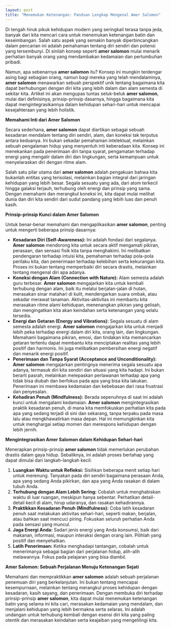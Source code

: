 ```yaml
---
layout: post
title: "Menemukan Ketenangan: Panduan Lengkap Mengenal Amer Salomon"
---
```


Di tengah hiruk pikuk kehidupan modern yang seringkali terasa tanpa jeda, banyak dari kita mencari cara untuk menemukan ketenangan batin dan keseimbangan. Salah satu aspek yang semakin banyak diperbincangkan dalam pencarian ini adalah pemahaman tentang diri sendiri dan potensi yang tersembunyi. Di sinilah konsep seperti **amer salomon** mulai menarik perhatian banyak orang yang mendambakan kedamaian dan pertumbuhan pribadi.

Namun, apa sebenarnya **amer salomon** itu? Konsep ini mungkin terdengar asing bagi sebagian orang, namun bagi mereka yang telah mendalaminya, **amer salomon** menawarkan sebuah perspektif unik tentang bagaimana kita dapat berhubungan dengan diri kita yang lebih dalam dan alam semesta di sekitar kita. Artikel ini akan mengupas tuntas seluk-beluk **amer salomon**, mulai dari definisinya, prinsip-prinsip dasarnya, hingga bagaimana kita dapat mengintegrasikannya dalam kehidupan sehari-hari untuk mencapai kesejahteraan yang lebih holistik.

**Memahami Inti dari Amer Salomon**

Secara sederhana, **amer salomon** dapat diartikan sebagai sebuah kesadaran mendalam tentang diri sendiri, alam, dan koneksi tak terputus antara keduanya. Ini bukan sekadar pemahaman intelektual, melainkan sebuah pengalaman hidup yang menyentuh inti keberadaan kita. Konsep ini menekankan pada penerimaan diri tanpa syarat, pengamatan terhadap energi yang mengalir dalam diri dan lingkungan, serta kemampuan untuk menyelaraskan diri dengan ritme alam.

Salah satu pilar utama dari **amer salomon** adalah pengakuan bahwa kita bukanlah entitas yang terisolasi, melainkan bagian integral dari jaringan kehidupan yang lebih besar. Segala sesuatu yang ada, dari atom terkecil hingga galaksi terjauh, terhubung oleh energi dan prinsip yang sama. Dengan memahami dan merangkul koneksi ini, kita dapat mulai melihat dunia dan diri kita sendiri dari sudut pandang yang lebih luas dan penuh kasih.

**Prinsip-prinsip Kunci dalam Amer Salomon**

Untuk benar-benar memahami dan mengaplikasikan **amer salomon**, penting untuk mengerti beberapa prinsip dasarnya:

*   **Kesadaran Diri (Self-Awareness):** Ini adalah fondasi dari segalanya. **Amer salomon** mendorong kita untuk secara aktif mengamati pikiran, perasaan, dan sensasi fisik kita tanpa menghakimi. Ini melibatkan pendengaran terhadap intuisi kita, pemahaman terhadap pola-pola perilaku kita, dan penerimaan terhadap kelebihan serta kekurangan kita. Proses ini bukan tentang memperbaiki diri secara drastis, melainkan tentang mengenal diri apa adanya.
*   **Koneksi dengan Alam (Connection with Nature):** Alam semesta adalah guru terbesar. **Amer salomon** mengajarkan kita untuk kembali terhubung dengan alam, baik itu melalui berjalan-jalan di hutan, merasakan sinar matahari di kulit, mendengarkan suara ombak, atau sekadar merawat tanaman. Aktivitas-aktivitas ini membantu kita merasakan ritme alami kehidupan, menenangkan pikiran yang gelisah, dan mengingatkan kita akan keindahan serta ketenangan yang selalu tersedia.
*   **Energi dan Getaran (Energy and Vibrations):** Segala sesuatu di alam semesta adalah energi. **Amer salomon** mengajarkan kita untuk menjadi lebih peka terhadap energi dalam diri kita, orang lain, dan lingkungan. Memahami bagaimana pikiran, emosi, dan tindakan kita memancarkan getaran tertentu dapat membantu kita menciptakan realitas yang lebih positif dan harmonis. Ini juga melibatkan pembersihan energi negatif dan menarik energi positif.
*   **Penerimaan dan Tanpa Syarat (Acceptance and Unconditionality):** **Amer salomon** mengajarkan pentingnya menerima segala sesuatu apa adanya, termasuk diri kita sendiri dan situasi yang kita hadapi. Ini bukan berarti pasrah, melainkan melepaskan perlawanan terhadap apa yang tidak bisa diubah dan berfokus pada apa yang bisa kita lakukan. Penerimaan ini membawa kedamaian dan kebebasan dari rasa frustrasi dan penyesalan.
*   **Kehadiran Penuh (Mindfulness):** Berada sepenuhnya di saat ini adalah kunci untuk mengalami kedamaian. **Amer salomon** mengintegrasikan praktik kesadaran penuh, di mana kita memfokuskan perhatian kita pada apa yang sedang terjadi di sini dan sekarang, tanpa terpaku pada masa lalu atau mengkhawatirkan masa depan. Hal ini memungkinkan kita untuk menghargai setiap momen dan merespons kehidupan dengan lebih jernih.

**Mengintegrasikan Amer Salomon dalam Kehidupan Sehari-hari**

Menerapkan prinsip-prinsip **amer salomon** tidak memerlukan perubahan drastis dalam gaya hidup. Sebaliknya, ini adalah proses bertahap yang dapat dimulai dari langkah-langkah kecil:

1.  **Luangkan Waktu untuk Refleksi:** Sisihkan beberapa menit setiap hari untuk merenung. Tanyakan pada diri sendiri bagaimana perasaan Anda, apa yang sedang Anda pikirkan, dan apa yang Anda rasakan di dalam tubuh Anda.
2.  **Terhubung dengan Alam Lebih Sering:** Cobalah untuk menghabiskan waktu di luar ruangan, meskipun hanya sebentar. Perhatikan detail-detail kecil di alam, hirup udaranya, dan rasakan kehadirannya.
3.  **Praktikkan Kesadaran Penuh (Mindfulness):** Coba latih kesadaran penuh saat melakukan aktivitas sehari-hari, seperti makan, berjalan, atau bahkan saat mencuci piring. Fokuskan seluruh perhatian Anda pada sensasi yang muncul.
4.  **Jaga Energi Anda:** Sadari jenis energi yang Anda konsumsi, baik dari makanan, informasi, maupun interaksi dengan orang lain. Pilihlah yang positif dan menyehatkan.
5.  **Latih Penerimaan:** Ketika menghadapi tantangan, cobalah untuk menerimanya sebagai bagian dari perjalanan hidup, alih-alih melawannya. Fokus pada pelajaran yang bisa diambil.

**Amer Salomon: Sebuah Perjalanan Menuju Ketenangan Sejati**

Memahami dan mempraktikkan **amer salomon** adalah sebuah perjalanan penemuan diri yang berkelanjutan. Ini bukan tentang mencapai kesempurnaan, melainkan tentang merangkul proses kehidupan dengan kesadaran, kasih sayang, dan penerimaan. Dengan membuka diri terhadap prinsip-prinsip **amer salomon**, kita dapat mulai menemukan ketenangan batin yang selama ini kita cari, merasakan kedamaian yang mendalam, dan menjalani kehidupan yang lebih bermakna serta selaras. Ini adalah undangan untuk terhubung kembali dengan esensi diri kita yang paling otentik dan merasakan keindahan serta keajaiban yang mengelilingi kita.
